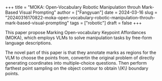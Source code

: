 +++
title = "MOKA: Open-Vocabulary Robotic Manipulation throuh Mark-Based Visual Prompting"
author = ["Fangyuan"]
date = 2024-03-16
slug = "20240316170822-moka-open-vocabulary-robotic-manipulation-throuh-mark-based-visual-prompting"
tags = ["robotic"]
draft = false
+++

This paper propose Marking Open-vocabulary Keypoint Affordances (MOKA), which employs VLMs to solve manipulation tasks by free-form language descriptions.

The novel part of this paper is that they annotate marks as regions for the VLM to choose the points from, convertin the original problem of directly generating coordinates into <span class="underline">multiple-choice questions</span>. Then perform farthest point sampling on the object contour to obtain \\(K\\) boundary points.
